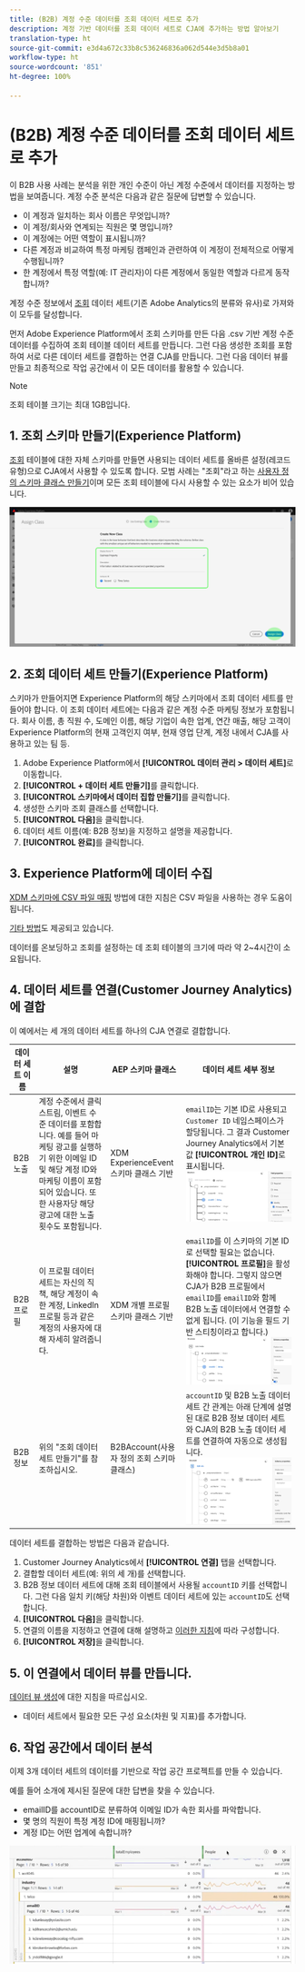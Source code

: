 ```yaml
---
title: (B2B) 계정 수준 데이터를 조회 데이터 세트로 추가
description: 계정 기반 데이터를 조회 데이터 세트로 CJA에 추가하는 방법 알아보기
translation-type: ht
source-git-commit: e3d4a672c33b8c536246836a062d544e3d5b8a01
workflow-type: ht
source-wordcount: '851'
ht-degree: 100%

---
```



# (B2B) 계정 수준 데이터를 조회 데이터 세트로 추가

이 B2B 사용 사례는 분석을 위한 개인 수준이 아닌 계정 수준에서 데이터를 지정하는 방법을 보여줍니다. 계정 수준 분석은 다음과 같은 질문에 답변할 수 있습니다.

* 이 계정과 일치하는 회사 이름은 무엇입니까?
* 이 계정/회사와 연계되는 직원은 몇 명입니까?
* 이 계정에는 어떤 역할이 표시됩니까?
* 다른 계정과 비교하여 특정 마케팅 캠페인과 관련하여 이 계정이 전체적으로 어떻게 수행됩니까?
* 한 계정에서 특정 역할(예: IT 관리자)이 다른 계정에서 동일한 역할과 다르게 동작합니까?

계정 수준 정보에서 [조회](/help/getting-started/cja-glossary.md) 데이터 세트(기존 Adobe Analytics의 분류와 유사)로 가져와 이 모두를 달성합니다.

먼저 Adobe Experience Platform에서 조회 스키마를 만든 다음 .csv 기반 계정 수준 데이터를 수집하여 조회 테이블 데이터 세트를 만듭니다. 그런 다음 생성한 조회를 포함하여 서로 다른 데이터 세트를 결합하는 연결 CJA를 만듭니다. 그런 다음 데이터 뷰를 만들고 최종적으로 작업 공간에서 이 모든 데이터를 활용할 수 있습니다.

>[!NOTE]
>
>조회 테이블 크기는 최대 1GB입니다.

## 1. 조회 스키마 만들기(Experience Platform)

[조회](/help/getting-started/cja-glossary.md) 테이블에 대한 자체 스키마를 만들면 사용되는 데이터 세트를 올바른 설정(레코드 유형)으로 CJA에서 사용할 수 있도록 합니다. 모범 사례는 &quot;조회&quot;라고 하는 [사용자 정의 스키마 클래스 만들기](https://docs.adobe.com/content/help/ko-KR/experience-platform/xdm/tutorials/create-schema-ui.html#create-new-class)이며 모든 조회 테이블에 다시 사용할 수 있는 요소가 비어 있습니다.

![](assets/create-new-class.png)

## 2. 조회 데이터 세트 만들기(Experience Platform)

스키마가 만들어지면 Experience Platform의 해당 스키마에서 조회 데이터 세트를 만들어야 합니다. 이 조회 데이터 세트에는 다음과 같은 계정 수준 마케팅 정보가 포함됩니다. 회사 이름, 총 직원 수, 도메인 이름, 해당 기업이 속한 업계, 연간 매출, 해당 고객이 Experience Platform의 현재 고객인지 여부, 현재 영업 단계, 계정 내에서 CJA를 사용하고 있는 팀 등.

1. Adobe Experience Platform에서 **[!UICONTROL 데이터 관리 > 데이터 세트]**&#x200B;로 이동합니다.
1. **[!UICONTROL + 데이터 세트 만들기]**&#x200B;를 클릭합니다.
1. **[!UICONTROL 스키마에서 데이터 집합 만들기]**&#x200B;를 클릭합니다.
1. 생성한 스키마 조회 클래스를 선택합니다.
1. **[!UICONTROL 다음]**&#x200B;을 클릭합니다.
1. 데이터 세트 이름(예: B2B 정보)을 지정하고 설명을 제공합니다.
1. **[!UICONTROL 완료]**&#x200B;를 클릭합니다.

## 3. Experience Platform에 데이터 수집

[XDM 스키마에 CSV 파일 매핑](https://docs.adobe.com/content/help/ko-KR/experience-platform/ingestion/tutorials/map-a-csv-file.html) 방법에 대한 지침은 CSV 파일을 사용하는 경우 도움이 됩니다.

[기타 방법](https://docs.adobe.com/content/help/ko-KR/experience-platform/ingestion/home.html)도 제공되고 있습니다.

데이터를 온보딩하고 조회를 설정하는 데 조회 테이블의 크기에 따라 약 2~4시간이 소요됩니다.

## 4. 데이터 세트를 연결(Customer Journey Analytics)에 결합

이 예에서는 세 개의 데이터 세트를 하나의 CJA 연결로 결합합니다.

| 데이터 세트 이름 | 설명 | AEP 스키마 클래스 | 데이터 세트 세부 정보 |
|---|---|---|---|
| B2B 노출 | 계정 수준에서 클릭스트림, 이벤트 수준 데이터를 포함합니다. 예를 들어 마케팅 광고를 실행하기 위한 이메일 ID 및 해당 계정 ID와 마케팅 이름이 포함되어 있습니다. 또한 사용자당 해당 광고에 대한 노출 횟수도 포함됩니다. | XDM ExperienceEvent 스키마 클래스 기반 | `emailID`는 기본 ID로 사용되고 `Customer ID` 네임스페이스가 할당됩니다. 그 결과 Customer Journey Analytics에서 기본값 **[!UICONTROL 개인 ID]**&#x200B;로 표시됩니다. ![노출 횟수](assets/impressions-mixins.png) |
| B2B 프로필 | 이 프로필 데이터 세트는 자신의 직책, 해당 계정이 속한 계정, LinkedIn 프로필 등과 같은 계정의 사용자에 대해 자세히 알려줍니다. | XDM 개별 프로필 스키마 클래스 기반 | `emailID`를 이 스키마의 기본 ID로 선택할 필요는 없습니다. **[!UICONTROL 프로필]**&#x200B;을 활성화해야 합니다. 그렇지 않으면 CJA가 B2B 프로필에서 `emailID`를 `emailID`와 함께 B2B 노출 데이터에서 연결할 수 없게 됩니다. (이 기능을 필드 기반 스티칭이라고 합니다.) ![프로필](assets/profile-mixins.png) |
| B2B 정보 | 위의 &quot;조회 데이터 세트 만들기&quot;를 참조하십시오. | B2BAccount(사용자 정의 조회 스키마 클래스) | `accountID` 및 B2B 노출 데이터 세트 간 관계는 아래 단계에 설명된 대로 B2B 정보 데이터 세트와 CJA의 B2B 노출 데이터 세트를 연결하여 자동으로 생성됩니다. ![조회](assets/lookup-mixins.png) |

데이터 세트를 결합하는 방법은 다음과 같습니다.

1. Customer Journey Analytics에서 **[!UICONTROL 연결]** 탭을 선택합니다.
1. 결합할 데이터 세트(예: 위의 세 개)를 선택합니다.
1. B2B 정보 데이터 세트에 대해 조회 테이블에서 사용될 `accountID` 키를 선택합니다. 그런 다음 일치 키(해당 차원)와 이벤트 데이터 세트에 있는 `accountID`도 선택합니다.
1. **[!UICONTROL 다음]**&#x200B;을 클릭합니다.
1. 연결의 이름을 지정하고 연결에 대해 설명하고 [이러한 지침](/help/connections/create-connection.md)에 따라 구성합니다.
1. **[!UICONTROL 저장]**&#x200B;을 클릭합니다.

## 5. 이 연결에서 데이터 뷰를 만듭니다.

[데이터 뷰 생성](/help/data-views/create-dataview.md)에 대한 지침을 따르십시오.

* 데이터 세트에서 필요한 모든 구성 요소(차원 및 지표)를 추가합니다.

## 6. 작업 공간에서 데이터 분석

이제 3개 데이터 세트의 데이터를 기반으로 작업 공간 프로젝트를 만들 수 있습니다.

예를 들어 소개에 제시된 질문에 대한 답변을 찾을 수 있습니다.

* emailID를 accountID로 분류하여 이메일 ID가 속한 회사를 파악합니다.
* 몇 명의 직원이 특정 계정 ID에 매핑됩니까?
* 계정 ID는 어떤 업계에 속합니까?

![](assets/project-lookup.png)
